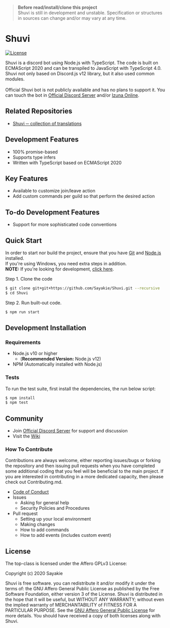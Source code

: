 > **Before read/install/clone this project** <br />
> Shuvi is still in development and unstable. Specification or structures in sources can change and/or may vary at any time.

# Shuvi

[![License](https://img.shields.io/badge/Licence-AGPLv3-blue.svg)](https://github.com/Sayakie/Shuvi/blob/master/LICENSE)

Shuvi is a discord bot using Node.js with TypeScript. The code is built on ECMAScript 2020 and can be transpiled to JavaScript with TypeScript 4.0. Shuvi not only based on Discord.js v12 library, but it also used common modules.
<br /><br />
Official Shuvi bot is not publicly available and has no plans to support it. You can touch the bot in [Official Discord Server]() and/or [Izuna Online]().


## Related Repositories
  * [Shuvi ─ collection of translations](https://www.github.com/Sayakie/Shuvi-Translations)

## Development Features
  * 100% promise-based
  * Supports type infers
  * Written with TypeScript based on ECMAScript 2020

## Key Features
  * Available to customize join/leave action
  * Add custom commands per guild so that perform the desired action

## To-do Development Features
  * Support for more sophisticated code conventions

## Quick Start
In order to start nor build the project, ensure that you have [Git](https://git-scm.com/downloads) and [Node.js](https://nodejs.org/) installed.<br />
If you're using Windows, you need extra steps in addition.<br />
**NOTE:** If you're looking for development, [click here](#development-start).

Step 1. Clone the code
```bash
$ git clone git+git+https://github.com/Sayakie/Shuvi.git --recursive
$ cd Shuvi
```

Step 2. Run built-out code.
```bash
$ npm run start
```

## Development Installation
### Requirements
  * Node.js v10 or higher
    * (**Recommended Version:** Node.js v12)
  * NPM (Automatically installed with Node.js)

### Tests
To run the test suite, first install the dependencies, the run below script:
```bash
$ npm install
$ npm test
```

## Community
  * Join [Official Discord Server]() for support and discussion
  * Visit the [Wiki](./wiki)

### How To Contribute
Contributions are always welcome, either reporting issues/bugs or forking the repository and then issuing pull requests when you have completed some additional coding that you feel will be beneficial to the main project. If you are interested in contributing in a more dedicated capacity, then please check out Contributing.md.

  * [Code of Conduct](./docs/CodeOfConduct.md)
  * Issues
    * Asking for general help
    * Security Policies and Procedures
  * Pull request
    * Setting up your local environment
    * Making changes
    * How to add commands
    * How to add events (includes custom event)

## License
The top-class is licensed under the Affero GPLv3 License:

Copyright (c) 2020 Sayakie

Shuvi is free software. you can redistribute it and/or modify it under the terms of: the GNU Affero General Public License as published by the Free Software Foundation, either version 3 of the License. Shuvi is distributed in the hope that it will be useful, but WITHOUT ANY WARRANTY; without even the implied warranty of MERCHANTABILITY of FITNESS FOR A PARTICULAR PURPOSE. See the [GNU Affero General Public License](https://www.gnu.org/licenses/#AGPL) for more details. You should have received a copy of both licenses along with Shuvi.
